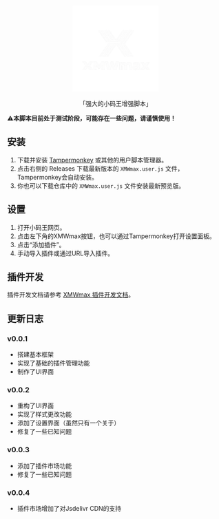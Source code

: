 <div align="center">
  <img src="image/XMWmax-logo.png" alt="XMWmax Logo" width="200" />
  <p>「强大的小码王增强脚本」</p>
</div>

**⚠本脚本目前处于测试阶段，可能存在一些问题，请谨慎使用！**

## 安装

1. 下载并安装 [Tampermonkey](https://www.tampermonkey.net/) 或其他的用户脚本管理器。
2. 点击右侧的 Releases 下载最新版本的 `XMWmax.user.js` 文件，Tampermonkey会自动安装。
3. 你也可以下载仓库中的 `XMWmax.user.js` 文件安装最新预览版。

## 设置

1. 打开小码王网页。
2. 点击左下角的XMWmax按钮，也可以通过Tampermonkey打开设置面板。
3. 点击“添加插件”。
4. 手动导入插件或通过URL导入插件。

## 插件开发

插件开发文档请参考 [XMWmax 插件开发文档](PLUGIN_GUIDE.md)。

## 更新日志

### v0.0.1

- 搭建基本框架
- 实现了基础的插件管理功能
- 制作了UI界面

### v0.0.2

- 重构了UI界面
- 实现了样式更改功能
- 添加了设置界面（虽然只有一个关于）
- 修复了一些已知问题

### v0.0.3
- 添加了插件市场功能
- 修复了一些已知问题

### v0.0.4
- 插件市场增加了对Jsdelivr CDN的支持